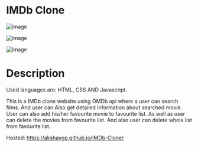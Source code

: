 
# IMDb Clone

![image](https://user-images.githubusercontent.com/106054360/227980849-c2b0f520-0b2c-4668-b9ea-84ccacdb511c.png)


![image](https://user-images.githubusercontent.com/106054360/227997102-deceaa0f-13ee-426b-8085-e9832bde08f1.png)


![image](https://user-images.githubusercontent.com/106054360/227997721-6c38ec10-b9c1-4586-9271-4d6ac7005278.png)



# Description

Used languages are: HTML, CSS AND Javascript.

This is a IMDb clone website using OMDb api where a user can search films. And user can Also get detailed information about searched movie. User can also add his/her favourite movie to favourite list. As well as user can delete the movies from favourite list. And also user can delete whole list from favourite list.



Hosted: https://akshayop.github.io/IMDb-Clone/
